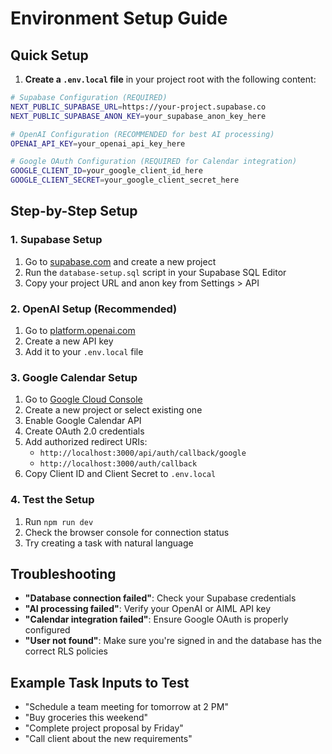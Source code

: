 # Environment Setup Guide

## Quick Setup

1. **Create a `.env.local` file** in your project root with the following content:

```bash
# Supabase Configuration (REQUIRED)
NEXT_PUBLIC_SUPABASE_URL=https://your-project.supabase.co
NEXT_PUBLIC_SUPABASE_ANON_KEY=your_supabase_anon_key_here

# OpenAI Configuration (RECOMMENDED for best AI processing)
OPENAI_API_KEY=your_openai_api_key_here

# Google OAuth Configuration (REQUIRED for Calendar integration)
GOOGLE_CLIENT_ID=your_google_client_id_here
GOOGLE_CLIENT_SECRET=your_google_client_secret_here
```

## Step-by-Step Setup

### 1. Supabase Setup
1. Go to [supabase.com](https://supabase.com) and create a new project
2. Run the `database-setup.sql` script in your Supabase SQL Editor
3. Copy your project URL and anon key from Settings > API

### 2. OpenAI Setup (Recommended)
1. Go to [platform.openai.com](https://platform.openai.com/api-keys)
2. Create a new API key
3. Add it to your `.env.local` file

### 3. Google Calendar Setup
1. Go to [Google Cloud Console](https://console.cloud.google.com/)
2. Create a new project or select existing one
3. Enable Google Calendar API
4. Create OAuth 2.0 credentials
5. Add authorized redirect URIs:
   - `http://localhost:3000/api/auth/callback/google`
   - `http://localhost:3000/auth/callback`
6. Copy Client ID and Client Secret to `.env.local`

### 4. Test the Setup
1. Run `npm run dev`
2. Check the browser console for connection status
3. Try creating a task with natural language

## Troubleshooting

- **"Database connection failed"**: Check your Supabase credentials
- **"AI processing failed"**: Verify your OpenAI or AIML API key
- **"Calendar integration failed"**: Ensure Google OAuth is properly configured
- **"User not found"**: Make sure you're signed in and the database has the correct RLS policies

## Example Task Inputs to Test

- "Schedule a team meeting for tomorrow at 2 PM"
- "Buy groceries this weekend"
- "Complete project proposal by Friday"
- "Call client about the new requirements"
